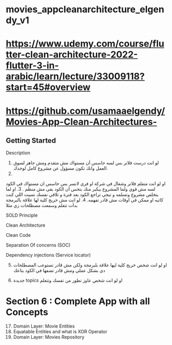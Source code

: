 # movies_appcleanarchitecture_elgendy_v1

# https://www.udemy.com/course/flutter-clean-architecture-2022-flutter-3-in-arabic/learn/lecture/33009118?start=45#overview

# https://github.com/usamaaelgendy/Movies-App-Clean-Architectures- 

## Getting Started
Description
1. لو انت درست فلاتر بس لسه حاسس أن مستواك مش متقدم ومش جاهز لسوق العمل وانك تكون مسؤول عن مشروع كامل لوحدك.
2. 
او لو انت متعلم فلاتر وشغال في شركة او فري لانسر بس حاسس ان مستواك في الكود لسه مش قوي ولما المشروع بيكبر منك بتحس ان الكود بقى مش منظم .
3. 
او لما بتخلص مشروع وتسلمه و تيجي تراجع الكود بعد فترة و تلاقي نفسك نسيت اللي كنت كاتبه او ممكن في اوقات مش قادر تفهمه.
4. 
  لو انت مش خريج كلية لها علاقة بالبرمجة بدأت تتعلم وسمعت مصطلحات زي مثلا

SOLD Principle

Clean Architecture 

Clean Code

Separation Of concerns (SOC)

Dependency injections (Service locator)


5.  او لو انت شخص خريج كلية ليها علاقة بلبرمجة ولكن مش قادر تستوعب المصطلحات دي بشكل عملي ومش قادر تضفها في الكود بتاعك

6.  جديدة  topics  او لو انت شخص عاوز تطور من تفسك وتتعلم 

# Section 6 : Complete App with all Concepts
17. Domain Layer: Movie Entities
18. Equatable Entities and what is XOR Operator
19. Domain Layer: Movies Repository
